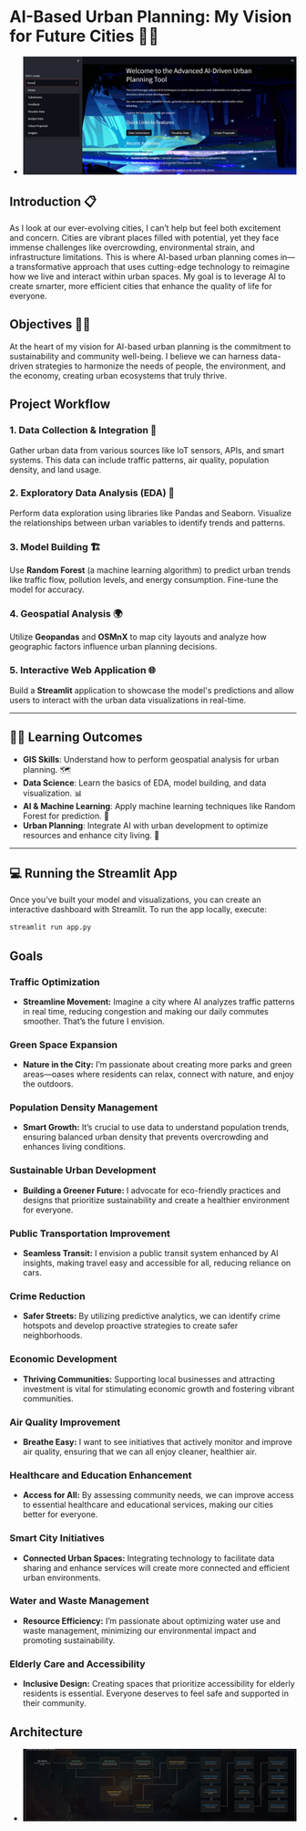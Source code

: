 <!--
# Title: AI-Based Urban Planning: Paving the Path to Smarter Cities. 🌆🤖


Introduction: Urbanization is transforming our cities at an unprecedented pace, presenting unique challenges that demand innovative solutions. As I observe the complexities of urban life, I am driven by the question: how can we effectively design our cities to enhance the quality of life for all residents? This inquiry has led me to explore the role of artificial intelligence (AI) in urban planning.

AI offers powerful tools for analyzing data, predicting trends, and facilitating community engagement. Imagine a future where traffic congestion is minimized, public transportation is optimized, and green spaces are expanded to meet the needs of diverse populations. The integration of AI into urban planning can make this vision a reality.

Overview: This paper examines the intersection of AI and urban planning, focusing on how technology can improve decision-making and foster sustainable city development. Key areas of exploration include predictive modeling, simulation, public engagement, resource optimization, and environmental sustainability.

Objectives:

To investigate how AI-driven data analysis enhances urban planning decisions.
To explore the role of simulations in visualizing urban scenarios.
To assess methods for improving public engagement through AI tools.
To identify strategies for optimizing resource allocation in urban settings.
To evaluate the contributions of AI in promoting sustainable practices.
Goals: My goal is to utilize AI to achieve several key objectives in urban planning:

Traffic optimization to reduce congestion and improve mobility.
Green space expansion to enhance community well-being.
Population density management for balanced urban growth.
Sustainable urban development to prioritize environmental health.
Public transportation improvement for increased accessibility.
Crime reduction through data-driven safety measures.
Economic development to foster innovation and job creation.
Air quality improvement for healthier living conditions.
Healthcare and education enhancement to ensure equitable access.
Smart city initiatives that leverage technology for efficient management.
Water and waste management to promote sustainability.
Elderly care and accessibility to support inclusive urban living.
By focusing on these goals, I aim to inspire urban planners, policymakers, and researchers to adopt AI-driven approaches that create smarter, more sustainable cities, ultimately enhancing the quality of life for all inhabitants.
-->


# AI-Based Urban Planning: My Vision for Future Cities 🌆🤖
- <img src="https://github.com/Gurupatil0003/AI-Based-Urban-Plan/blob/master/OutPut%20Images/Screenshot%202024-11-09%20093953.png">

## Introduction 📋
As I look at our ever-evolving cities, I can’t help but feel both excitement and concern. Cities are vibrant places filled with potential, yet they face immense challenges like overcrowding, environmental strain, and infrastructure limitations. This is where AI-based urban planning comes in—a transformative approach that uses cutting-edge technology to reimagine how we live and interact within urban spaces. My goal is to leverage AI to create smarter, more efficient cities that enhance the quality of life for everyone.

## Objectives 🧑‍💻
At the heart of my vision for AI-based urban planning is the commitment to sustainability and community well-being. I believe we can harness data-driven strategies to harmonize the needs of people, the environment, and the economy, creating urban ecosystems that truly thrive.

## Project Workflow

### 1. Data Collection & Integration 📡
Gather urban data from various sources like IoT sensors, APIs, and smart systems. This data can include traffic patterns, air quality, population density, and land usage.

### 2. Exploratory Data Analysis (EDA) 🔎
Perform data exploration using libraries like Pandas and Seaborn. Visualize the relationships between urban variables to identify trends and patterns.

### 3. Model Building 🏗️
Use **Random Forest** (a machine learning algorithm) to predict urban trends like traffic flow, pollution levels, and energy consumption. Fine-tune the model for accuracy.

### 4. Geospatial Analysis 🌍
Utilize **Geopandas** and **OSMnX** to map city layouts and analyze how geographic factors influence urban planning decisions.

### 5. Interactive Web Application 🌐
Build a **Streamlit** application to showcase the model's predictions and allow users to interact with the urban data visualizations in real-time.

---

## 🧑‍🏫 Learning Outcomes

- **GIS Skills**: Understand how to perform geospatial analysis for urban planning. 🗺️
- **Data Science**: Learn the basics of EDA, model building, and data visualization. 📊
- **AI & Machine Learning**: Apply machine learning techniques like Random Forest for prediction. 🤖
- **Urban Planning**: Integrate AI with urban development to optimize resources and enhance city living. 🌆

---

## 💻 Running the Streamlit App

Once you’ve built your model and visualizations, you can create an interactive dashboard with Streamlit. To run the app locally, execute:

```bash
streamlit run app.py
```

## Goals
### Traffic Optimization
- **Streamline Movement:** Imagine a city where AI analyzes traffic patterns in real time, reducing congestion and making our daily commutes smoother. That’s the future I envision.

### Green Space Expansion
- **Nature in the City:** I’m passionate about creating more parks and green areas—oases where residents can relax, connect with nature, and enjoy the outdoors.

### Population Density Management
- **Smart Growth:** It’s crucial to use data to understand population trends, ensuring balanced urban density that prevents overcrowding and enhances living conditions.

### Sustainable Urban Development
- **Building a Greener Future:** I advocate for eco-friendly practices and designs that prioritize sustainability and create a healthier environment for everyone.

### Public Transportation Improvement
- **Seamless Transit:** I envision a public transit system enhanced by AI insights, making travel easy and accessible for all, reducing reliance on cars.

### Crime Reduction
- **Safer Streets:** By utilizing predictive analytics, we can identify crime hotspots and develop proactive strategies to create safer neighborhoods.

### Economic Development
- **Thriving Communities:** Supporting local businesses and attracting investment is vital for stimulating economic growth and fostering vibrant communities.

### Air Quality Improvement
- **Breathe Easy:** I want to see initiatives that actively monitor and improve air quality, ensuring that we can all enjoy cleaner, healthier air.

### Healthcare and Education Enhancement
- **Access for All:** By assessing community needs, we can improve access to essential healthcare and educational services, making our cities better for everyone.

### Smart City Initiatives
- **Connected Urban Spaces:** Integrating technology to facilitate data sharing and enhance services will create more connected and efficient urban environments.

### Water and Waste Management
- **Resource Efficiency:** I’m passionate about optimizing water use and waste management, minimizing our environmental impact and promoting sustainability.

### Elderly Care and Accessibility
- **Inclusive Design:** Creating spaces that prioritize accessibility for elderly residents is essential. Everyone deserves to feel safe and supported in their community.

## Architecture

- <img src="https://github.com/Gurupatil0003/AI-Based-Urban-Plan/blob/master/Images/U0jjIMs1irVDxIrWB7U.png">

